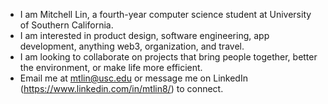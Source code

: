 - I am Mitchell Lin, a fourth-year computer science student at University of Southern California. 
- I am interested in product design, software engineering, app development, anything web3, organization, and travel.
- I am looking to collaborate on projects that bring people together, better the environment, or make life more efficient.
- Email me at mtlin@usc.edu or message me on LinkedIn (https://www.linkedin.com/in/mtlin8/) to connect.

<!---
mtlin8/mtlin8 is a ✨ special ✨ repository because its `README.md` (this file) appears on your GitHub profile.
You can click the Preview link to take a look at your changes.
--->
